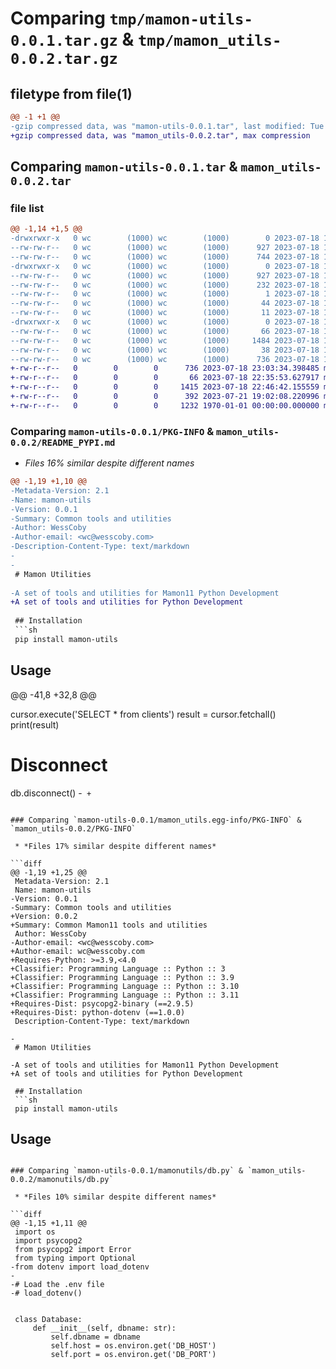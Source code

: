 # Comparing `tmp/mamon-utils-0.0.1.tar.gz` & `tmp/mamon_utils-0.0.2.tar.gz`

## filetype from file(1)

```diff
@@ -1 +1 @@
-gzip compressed data, was "mamon-utils-0.0.1.tar", last modified: Tue Jul 18 14:57:35 2023, max compression
+gzip compressed data, was "mamon_utils-0.0.2.tar", max compression
```

## Comparing `mamon-utils-0.0.1.tar` & `mamon_utils-0.0.2.tar`

### file list

```diff
@@ -1,14 +1,5 @@
-drwxrwxr-x   0 wc        (1000) wc        (1000)        0 2023-07-18 14:57:35.789228 mamon-utils-0.0.1/
--rw-rw-r--   0 wc        (1000) wc        (1000)      927 2023-07-18 14:57:35.789228 mamon-utils-0.0.1/PKG-INFO
--rw-rw-r--   0 wc        (1000) wc        (1000)      744 2023-07-18 14:57:13.000000 mamon-utils-0.0.1/README.md
-drwxrwxr-x   0 wc        (1000) wc        (1000)        0 2023-07-18 14:57:35.789228 mamon-utils-0.0.1/mamon_utils.egg-info/
--rw-rw-r--   0 wc        (1000) wc        (1000)      927 2023-07-18 14:57:35.000000 mamon-utils-0.0.1/mamon_utils.egg-info/PKG-INFO
--rw-rw-r--   0 wc        (1000) wc        (1000)      232 2023-07-18 14:57:35.000000 mamon-utils-0.0.1/mamon_utils.egg-info/SOURCES.txt
--rw-rw-r--   0 wc        (1000) wc        (1000)        1 2023-07-18 14:57:35.000000 mamon-utils-0.0.1/mamon_utils.egg-info/dependency_links.txt
--rw-rw-r--   0 wc        (1000) wc        (1000)       44 2023-07-18 14:57:35.000000 mamon-utils-0.0.1/mamon_utils.egg-info/requires.txt
--rw-rw-r--   0 wc        (1000) wc        (1000)       11 2023-07-18 14:57:35.000000 mamon-utils-0.0.1/mamon_utils.egg-info/top_level.txt
-drwxrwxr-x   0 wc        (1000) wc        (1000)        0 2023-07-18 14:57:35.789228 mamon-utils-0.0.1/mamonutils/
--rw-rw-r--   0 wc        (1000) wc        (1000)       66 2023-07-18 13:41:03.000000 mamon-utils-0.0.1/mamonutils/__init__.py
--rw-rw-r--   0 wc        (1000) wc        (1000)     1484 2023-07-18 13:39:52.000000 mamon-utils-0.0.1/mamonutils/db.py
--rw-rw-r--   0 wc        (1000) wc        (1000)       38 2023-07-18 14:57:35.789228 mamon-utils-0.0.1/setup.cfg
--rw-rw-r--   0 wc        (1000) wc        (1000)      736 2023-07-18 14:54:04.000000 mamon-utils-0.0.1/setup.py
+-rw-r--r--   0        0        0      736 2023-07-18 23:03:34.398485 mamon_utils-0.0.2/README_PYPI.md
+-rw-r--r--   0        0        0       66 2023-07-18 22:35:53.627917 mamon_utils-0.0.2/mamonutils/__init__.py
+-rw-r--r--   0        0        0     1415 2023-07-18 22:46:42.155559 mamon_utils-0.0.2/mamonutils/db.py
+-rw-r--r--   0        0        0      392 2023-07-21 19:02:08.220996 mamon_utils-0.0.2/pyproject.toml
+-rw-r--r--   0        0        0     1232 1970-01-01 00:00:00.000000 mamon_utils-0.0.2/PKG-INFO
```

### Comparing `mamon-utils-0.0.1/PKG-INFO` & `mamon_utils-0.0.2/README_PYPI.md`

 * *Files 16% similar despite different names*

```diff
@@ -1,19 +1,10 @@
-Metadata-Version: 2.1
-Name: mamon-utils
-Version: 0.0.1
-Summary: Common tools and utilities
-Author: WessCoby
-Author-email: <wc@wesscoby.com>
-Description-Content-Type: text/markdown
-
-
 # Mamon Utilities
 
-A set of tools and utilities for Mamon11 Python Development
+A set of tools and utilities for Python Development
 
 ## Installation
 ```sh
 pip install mamon-utils
 ```
 
 ## Usage
@@ -41,8 +32,8 @@
 
 cursor.execute('SELECT * from clients')
 result = cursor.fetchall()
 print(result)
 
 # Disconnect
 db.disconnect()
-```
+```
```

### Comparing `mamon-utils-0.0.1/mamon_utils.egg-info/PKG-INFO` & `mamon_utils-0.0.2/PKG-INFO`

 * *Files 17% similar despite different names*

```diff
@@ -1,19 +1,25 @@
 Metadata-Version: 2.1
 Name: mamon-utils
-Version: 0.0.1
-Summary: Common tools and utilities
+Version: 0.0.2
+Summary: Common Mamon11 tools and utilities
 Author: WessCoby
-Author-email: <wc@wesscoby.com>
+Author-email: wc@wesscoby.com
+Requires-Python: >=3.9,<4.0
+Classifier: Programming Language :: Python :: 3
+Classifier: Programming Language :: Python :: 3.9
+Classifier: Programming Language :: Python :: 3.10
+Classifier: Programming Language :: Python :: 3.11
+Requires-Dist: psycopg2-binary (==2.9.5)
+Requires-Dist: python-dotenv (==1.0.0)
 Description-Content-Type: text/markdown
 
-
 # Mamon Utilities
 
-A set of tools and utilities for Mamon11 Python Development
+A set of tools and utilities for Python Development
 
 ## Installation
 ```sh
 pip install mamon-utils
 ```
 
 ## Usage
```

### Comparing `mamon-utils-0.0.1/mamonutils/db.py` & `mamon_utils-0.0.2/mamonutils/db.py`

 * *Files 10% similar despite different names*

```diff
@@ -1,15 +1,11 @@
 import os
 import psycopg2
 from psycopg2 import Error
 from typing import Optional
-from dotenv import load_dotenv
-
-# Load the .env file
-# load_dotenv()
 
 
 class Database:
     def __init__(self, dbname: str):
         self.dbname = dbname
         self.host = os.environ.get('DB_HOST')
         self.port = os.environ.get('DB_PORT')
```

